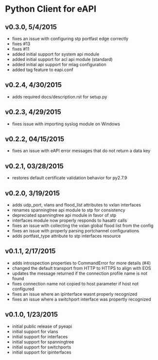 Python Client for eAPI
======================

## v0.3.0, 5/4/2015

- fixes an issue with configuring stp portfast edge correctly
- fixes #13
- fixes #11
- added initial support for system api module
- added initial support for acl api module (standard)
- added initial api support for mlag configuration
- added tag feature to eapi.conf 

## v0.2.4, 4/30/2015

- adds required docs/description.rst for setup.py

## v0.2.3, 4/29/2015

- fixes issue with importing syslog module on Windows

## v0.2.2, 04/15/2015

- fixes an issue with eAPI error messages that do not return a data key

## v0.2.1, 03/28/2015

- restores default certificate validation behavior for py2.7.9

## v0.2.0, 3/19/2015

- adds udp_port, vlans and flood_list attributes to vxlan interfaces
- renames spanningtree api module to stp for consistency
- depreciated spanningtree api module in favor of stp
- interfaces module now properly responds to hasattr calls
- fixes an issue with collecting the vxlan global flood list from the config
- fixes an issue with properly parsing portchannel configurations
- adds portfast_type attribute to stp interfaces resource

## v0.1.1, 2/17/2015

- adds introspection properties to CommandError for more details (#4)
- changed the default transport from HTTP to HTTPS to align with EOS
- updates the message returned if the connection profile name is not found
- fixes connection name not copied to host parameter if host not configured
- fixes an issue where an ipinterface wasnt properly recognized
- fixes an issue where a switchport interface was propertly recognized

## v0.1.0, 1/23/2015

- initial public release of pyeapi
- initial support for vlans
- initial support for interfaces
- initial support for spanningtree
- initial support for switchports
- initial support for ipinterfaces

